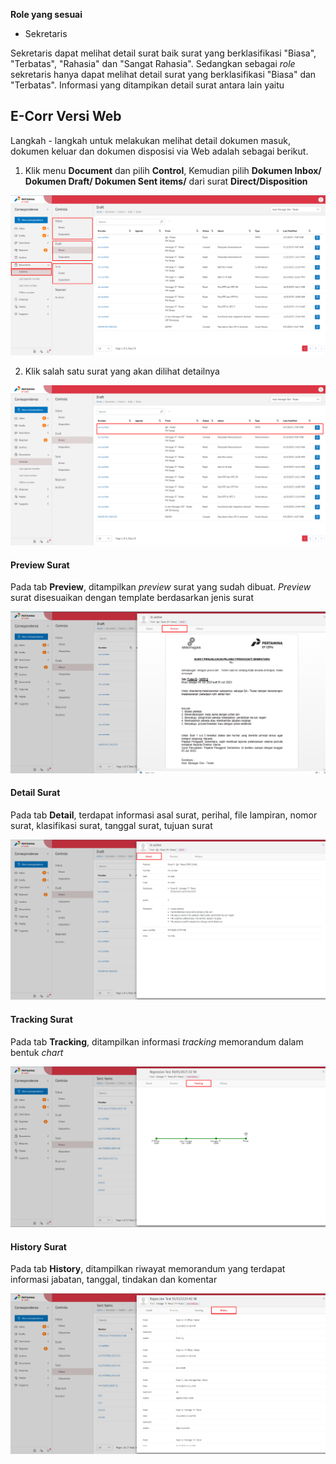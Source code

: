 **Role yang sesuai**

- Sekretaris

Sekretaris dapat melihat detail surat baik surat yang berklasifikasi "Biasa", "Terbatas", "Rahasia" dan "Sangat Rahasia". Sedangkan sebagai *role* sekretaris hanya dapat melihat detail surat yang berklasifikasi "Biasa" dan "Terbatas". Informasi yang ditampikan detail surat antara lain yaitu

## **E-Corr Versi Web**

Langkah - langkah untuk melakukan melihat detail dokumen masuk, dokumen keluar dan dokumen disposisi via Web adalah sebagai berikut.

1. Klik menu **Document** dan pilih **Control**, Kemudian pilih **Dokumen Inbox/ Dokumen Draft/ Dokumen Sent items/** dari surat **Direct/Disposition**

![gambar](DocumentControl/DC_Web/AG10.png)

2. Klik salah satu surat yang akan dilihat detailnya

![gambar](DocumentControl/DC_Web/AG11.png)

#### **Preview Surat**
    
Pada tab **Preview**, ditampilkan _preview_ surat yang sudah dibuat. _Preview_ surat disesuaikan dengan template berdasarkan jenis surat

![gambar](DocumentControl/DC_Web/AG12.png)

#### **Detail Surat**
    
Pada tab **Detail**, terdapat informasi asal surat, perihal, file lampiran, nomor surat, klasifikasi surat, tanggal surat, tujuan surat

![gambar](DocumentControl/DC_Web/AG13.png)

#### **Tracking Surat**
   
Pada tab **Tracking**, ditampilkan informasi *tracking* memorandum dalam bentuk *chart*

![gambar](DocumentControl/DC_Web/AG14.png)

#### **History Surat**
    
Pada tab **History**, ditampilkan riwayat memorandum yang terdapat informasi jabatan, tanggal, tindakan dan komentar

![gambar](DocumentControl/DC_Web/AG15.png)

